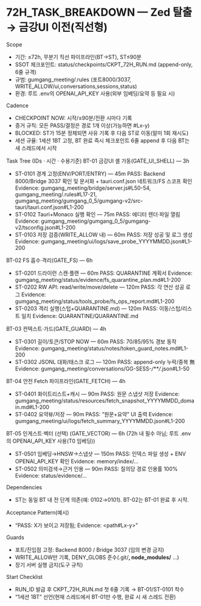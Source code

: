 # 72H_TASK_BREAKDOWN — Zed 탈출 → 금강UI 이전(직선형)

Scope
- 기간: ≤72h, 무분기 직선 파이프라인(BT→ST), ST≤90분
- SSOT 체크포인트: status/checkpoints/CKPT_72H_RUN.md (append-only, 6줄 규격)
- 규범: gumgang_meeting/.rules (포트8000/3037, WRITE_ALLOW/ui,conversations,sessions,status)
- 환경: 루트 .env의 OPENAI_API_KEY 사용(외부 임베딩/요약 등 필요 시)

Cadence
- CHECKPOINT NOW: 시작/≤90분/전환 시마다 기록
- 증거 규칙: 모든 PASS/결정은 경로 1개 이상(가능하면 #Lx-y)
- BLOCKED: ST가 15분 정체되면 사유 기록 후 다음 ST로 이동(말미 1회 재시도)
- 세션 규율: 1세션 1BT 고정, BT 완료 즉시 체크포인트 6줄 append 후 다음 BT는 새 스레드에서 시작

Task Tree (IDs · 시간 · 수용기준)
BT-01 금강UI 셸 가동(GATE_UI_SHELL) — 3h
- ST-0101 경계 고정(ENV/PORT/ENTRY) — 45m
  PASS: Backend 8000/Bridge 3037 확인 및 문서화 + tauri.conf.json 네트워크/FS 스코프 확인 Evidence: gumgang_meeting/bridge/server.js#L50-54, gumgang_meeting/.rules#L17-21, gumgang_meeting/gumgang_0_5/gumgang-v2/src-tauri/tauri.conf.json#L1-200
- ST-0102 Tauri+Monaco 실행 확인 — 75m
  PASS: 에디터 렌더·파일 열림 Evidence: gumgang_meeting/gumgang_0_5/gumgang-v2/tsconfig.json#L1-200
- ST-0103 저장 검증(WRITE_ALLOW 내) — 60m
  PASS: 저장 성공 및 로그 생성 Evidence: gumgang_meeting/ui/logs/save_probe_YYYYMMDD.json#L1-200

BT-02 FS 흡수·격리(GATE_FS) — 6h
- ST-0201 드라이런 스캔·플랜 — 60m
  PASS: QUARANTINE 계획서 Evidence: gumgang_meeting/status/evidence/fs_quarantine_plan.md#L1-200
- ST-0202 RW API: read/write/move/delete — 120m
  PASS: 각 연산 성공 로그 Evidence: gumgang_meeting/status/tools_probe/fs_ops_report.md#L1-200
- ST-0203 격리 실행(스텁+QUARANTINE.md) — 120m
  PASS: 이동/스텁/리스트 일치 Evidence: QUARANTINE/QUARANTINE.md

BT-03 컨텍스트·가드(GATE_GUARD) — 4h
- ST-0301 길이/토큰/STOP NOW — 60m
  PASS: 70/85/95% 경보 동작 Evidence: gumgang_meeting/status/notes/token_guard_notes.md#L1-200
- ST-0302 JSONL 대화/태스크 로그 — 120m
  PASS: append-only 누락/중복 無 Evidence: gumgang_meeting/conversations/GG-SESS-*/**/*.json#L1-50

BT-04 안전 Fetch 파이프라인(GATE_FETCH) — 4h
- ST-0401 화이트리스트+캐시 — 90m
  PASS: 원문 스냅샷 저장 Evidence: gumgang_meeting/status/resources/fetch_snapshot_YYYYMMDD_domain.md#L1-200
- ST-0402 요약뷰/저장 — 90m
  PASS: “원문+요약” UI 출력 Evidence: gumgang_meeting/ui/logs/fetch_summary_YYYYMMDD.json#L1-200

BT-05 인게스트·벡터 (선택) (GATE_VECTOR) — 6h (72h 내 필수 아님; 루트 .env의 OPENAI_API_KEY 사용(T0 임베딩))
- ST-0501 임베딩→HNSW→스냅샷 — 150m
  PASS: 인덱스 파일 생성 + ENV OPENAI_API_KEY 확인 Evidence: memory/index/…
- ST-0502 의미검색→근거 인용 — 90m
  PASS: 질의당 경로 인용률 100% Evidence: status/evidence/…

Dependencies
- ST는 동일 BT 내 전 단계 의존(예: 0102→0101). BT-02는 BT-01 완료 후 시작.

Acceptance Pattern(예시)
- “PASS: X가 보이고 저장됨; Evidence: <path#Lx-y>”

Guards
- 포트/진입점 고정: Backend 8000 / Bridge 3037 (임의 변경 금지)
- WRITE_ALLOW만 기록, DENY_GLOBS 준수(.git/**, node_modules/** …)
- 장기 서버 실행 금지(도구 규칙)

Start Checklist
- RUN_ID 발급 후 CKPT_72H_RUN.md 첫 6줄 기록 → BT-01/ST-0101 착수
- “1세션 1BT” 선언(현재 스레드에서 BT-01만 수행, 완료 시 새 스레드 전환)